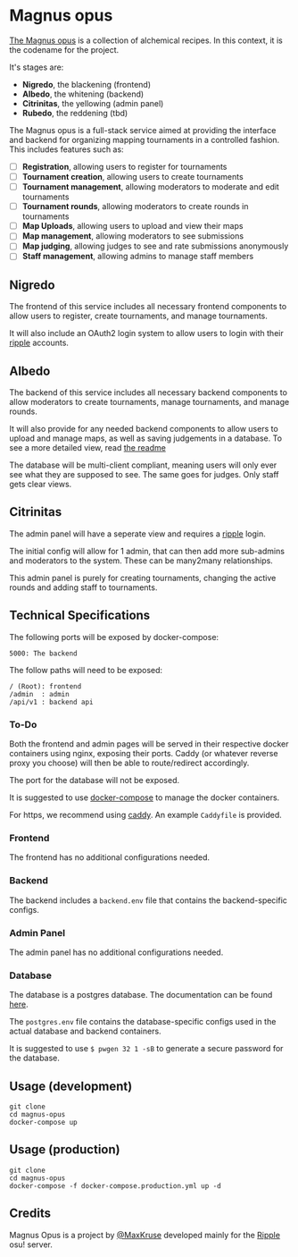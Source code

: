 # Magnus opus

[The Magnus opus](https://en.wikipedia.org/wiki/Magnum_opus_(alchemy)) is a collection of alchemical recipes. In this context, it is the codename for the project.

It's stages are:

- **Nigredo**, the blackening (frontend)
- **Albedo**, the whitening (backend)
- **Citrinitas**, the yellowing (admin panel)
- **Rubedo**, the reddening (tbd)

The Magnus opus is a full-stack service aimed at providing the interface and backend for organizing mapping tournaments in a controlled fashion. This includes features such as:

- [ ] **Registration**, allowing users to register for tournaments
- [ ] **Tournament creation**, allowing users to create tournaments
- [ ] **Tournament management**, allowing moderators to moderate and edit tournaments
- [ ] **Tournament rounds**, allowing moderators to create rounds in tournaments
- [ ] **Map Uploads**, allowing users to upload and view their maps
- [ ] **Map management**, allowing moderators to see submissions
- [ ] **Map judging**, allowing judges to see and rate submissions anonymously
- [ ] **Staff management**, allowing admins to manage staff members

## Nigredo

The frontend of this service includes all necessary frontend components to allow users to register, create tournaments, and manage tournaments.

It will also include an OAuth2 login system to allow users to login with their [ripple](https://ripple.moe) accounts.

## Albedo

The backend of this service includes all necessary backend components to allow moderators to create tournaments, manage tournaments, and manage rounds.

It will also provide for any needed backend components to allow users to upload and manage maps, as well as saving judgements in a database. To see a more detailed view, read [the readme](backend/README.md)

The database will be multi-client compliant, meaning users will only ever see what they are supposed to see. The same goes for judges. Only staff gets clear views.

## Citrinitas

The admin panel will have a seperate view and requires a [ripple](https://ripple.moe) login.

The initial config will allow for 1 admin, that can then add more sub-admins and moderators to the system. These can be many2many relationships.

This admin panel is purely for creating tournaments, changing the active rounds and adding staff to tournaments.

## Technical Specifications

The following ports will be exposed by docker-compose:

    5000: The backend

The follow paths will need to be exposed:

    / (Root): frontend
    /admin  : admin
    /api/v1 : backend api
    
### To-Do

Both the frontend and admin pages will be served in their respective docker containers using nginx, exposing their ports. Caddy (or whatever reverse proxy you choose) will then be able to route/redirect accordingly. 

The port for the database will not be exposed.

It is suggested to use [docker-compose](https://docs.docker.com/compose/overview/) to manage the docker containers.

For https, we recommend using [caddy](https://caddyserver.com/). An example `Caddyfile` is provided.

### Frontend

The frontend has no additional configurations needed.

### Backend

The backend includes a `backend.env` file that contains the backend-specific configs.

### Admin Panel

The admin panel has no additional configurations needed.

### Database

The database is a postgres database. The documentation can be found [here](https://hub.docker.com/_/postgres).

The `postgres.env` file contains the database-specific configs used in the actual database and backend containers.

It is suggested to use `$ pwgen 32 1 -sB` to generate a secure password for the database.

## Usage (development)

    git clone 
    cd magnus-opus
    docker-compose up

## Usage (production)

    git clone
    cd magnus-opus
    docker-compose -f docker-compose.production.yml up -d

## Credits

Magnus Opus is a project by [@MaxKruse](https://github.com/MaxKruse) developed mainly for the [Ripple](https://ripple.moe) osu! server.
